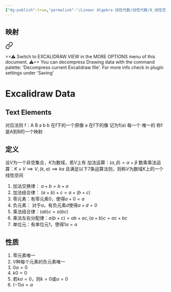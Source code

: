 ```yaml
---
{"dg-publish":true,"permalink":"/Linear Algebra 线性代数/线性代数/8_线性空间/定理与概念/线性空间/","tags":["线代","定理"]}
---
```


## 映射

<div class="transclusion internal-embed is-loaded"><a class="markdown-embed-link" href="/excalidraw///" aria-label="Open link"><svg xmlns="http://www.w3.org/2000/svg" width="24" height="24" viewBox="0 0 24 24" fill="none" stroke="currentColor" stroke-width="2" stroke-linecap="round" stroke-linejoin="round" class="svg-icon lucide-link"><path d="M10 13a5 5 0 0 0 7.54.54l3-3a5 5 0 0 0-7.07-7.07l-1.72 1.71"></path><path d="M14 11a5 5 0 0 0-7.54-.54l-3 3a5 5 0 0 0 7.07 7.07l1.71-1.71"></path></svg></a><div class="markdown-embed">




==⚠  Switch to EXCALIDRAW VIEW in the MORE OPTIONS menu of this document. ⚠== You can decompress Drawing data with the command palette: 'Decompress current Excalidraw file'. For more info check in plugin settings under 'Saving'


# Excalidraw Data
## Text Elements
对应法则 
f：A 
B 
a 
b 
b 在f下的一个原像 
a 在f下的像
记为f(a) 
每一个 
唯一的 
称f是A到B的一个映射 


</div></div>


## 定义
设$V$为一个非空集合，$K$为数域，若$V$上有
加法运算：$(\alpha,\beta) = \alpha + \beta$
数乘乘法运算：$K\times V\implies V , (k,a)\implies ka$
且满足以下7条运算法则，则称$V$为数域$K$上的一个线性空间

1. 加法交换律： $a+b = b+a$
2. 加法结合律： $(a+b)+c = a + (b+c)$
3. 零元素：有零元素$0$，使得$a + 0 = a$
4. 负元素： 对于$a$，有负元素$d$使得$a+d = 0$
5. 乘法结合律：$(ab)c = a(bc)$
6. 乘法左右分配律：$a(b+c) = ab + ac , (a+b)c = ac + bc$
7. 单位元：有单位元$1$，使得$1a = a$


## 性质
1. 零元素唯一
2. $V$种每个元素的负元素唯一
3. $0\alpha = 0$
4. $k 0 = 0$
5. 若$k\alpha = 0$，则$k=0$或$\alpha = 0$
6. $(-1)\alpha = \alpha$


